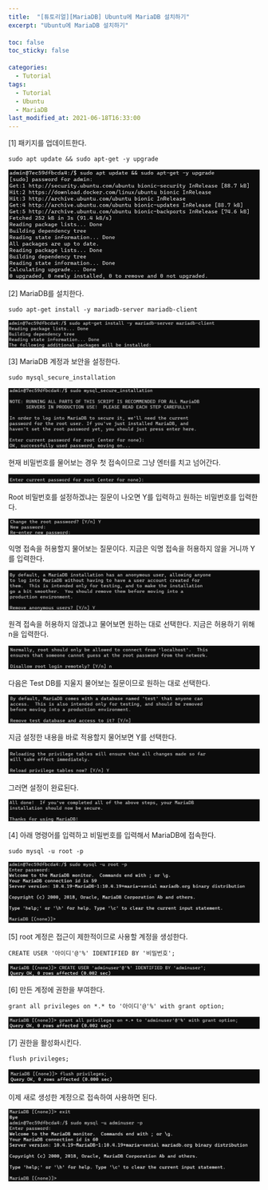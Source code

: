 ```yaml
---
title:  "[튜토리얼][MariaDB] Ubuntu에 MariaDB 설치하기"
excerpt: "Ubuntu에 MariaDB 설치하기"

toc: false
toc_sticky: false

categories:
  - Tutorial
tags:
  - Tutorial
  - Ubuntu
  - MariaDB
last_modified_at: 2021-06-18T16:33:00
---
```


[1] 패키지를 업데이트한다.
```
sudo apt update && sudo apt-get -y upgrade
```
<p class="code"><img src="/assets/images/21090719.png" /></p>

[2] MariaDB를 설치한다.
```
sudo apt-get install -y mariadb-server mariadb-client
```
<p class="code"><img src="/assets/images/21090720.png" /></p>

[3] MariaDB 계정과 보안을 설정한다.
```
sudo mysql_secure_installation
```
<p class="code"><img src="/assets/images/21090721.png" /></p>

현재 비밀번호를 물어보는 경우 첫 접속이므로 그냥 엔터를 치고 넘어간다.
<p class="code"><img src="/assets/images/21090722.png" /></p>

Root 비밀번호를 설정하겠냐는 질문이 나오면 Y를 입력하고 원하는 비밀번호를 입력한다.
<p class="code"><img src="/assets/images/21090723.png" /></p>

익명 접속을 허용할지 물어보는 질문이다. 지금은 익명 접속을 허용하지 않을 거니까 Y를 입력한다.
<p class="code"><img src="/assets/images/21090724.png" /></p>

원격 접속을 허용하지 않겠냐고 물어보면 원하는 대로 선택한다. 지금은 허용하기 위해 n을 입력한다.
<p class="code"><img src="/assets/images/21090725.png" /></p>

다음은 Test DB를 지울지 물어보는 질문이므로 원하는 대로 선택한다.
<p class="code"><img src="/assets/images/21090726.png" /></p>

지금 설정한 내용을 바로 적용할지 물어보면 Y를 선택한다.
<p class="code"><img src="/assets/images/21090727.png" /></p>

그러면 설정이 완료된다.
<p class="code"><img src="/assets/images/21090728.png" /></p>

[4] 아래 명령어를 입력하고 비밀번호를 입력해서 MariaDB에 접속한다.
```
sudo mysql -u root -p
```
<p class="code"><img src="/assets/images/21090729.png" /></p>

[5] root 계정은 접근이 제한적이므로 사용할 계정을 생성한다.
```
CREATE USER '아이디'@'%' IDENTIFIED BY '비밀번호';
```
<p class="code"><img src="/assets/images/21090730.png" /></p>

[6] 만든 계정에 권한을 부여한다.
```
grant all privileges on *.* to '아이디'@'%' with grant option;
```
<p class="code"><img src="/assets/images/21090731.png" /></p>

[7] 권한을 활성화시킨다.
```
flush privileges;
```
<p class="code"><img src="/assets/images/21090732.png" /></p>

이제 새로 생성한 계정으로 접속하여 사용하면 된다.
<p class="code"><img src="/assets/images/21090733.png" /></p>